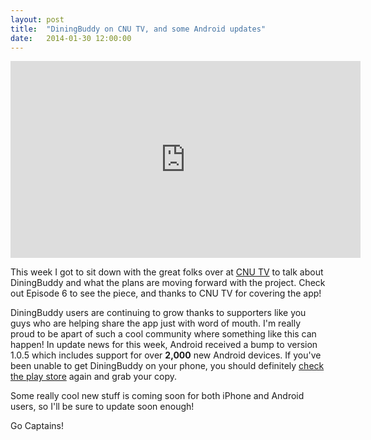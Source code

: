 ```yaml
---
layout: post
title:  "DiningBuddy on CNU TV, and some Android updates"
date:   2014-01-30 12:00:00
---
```


<iframe width="560" height="315" src="https://www.youtube.com/embed/4XYmmR76Pfw?start=454" frameborder="0" allowfullscreen></iframe>

This week I got to sit down with the great folks over at [CNU TV](https://www.youtube.com/user/cnucaptainslog) to talk 
about DiningBuddy and what the plans are moving forward with the project. Check out Episode 6 to see the piece, and
thanks to CNU TV for covering the app!

DiningBuddy users are continuing to grow thanks to supporters like you guys who are helping share the app just with word
of mouth. I'm really proud to be apart of such a cool community where something like this can happen! In update news for
this week, Android received a bump to version 1.0.5 which includes support for over **2,000** new Android devices. If
you've been unable to get DiningBuddy on your phone, you should definitely 
[check the play store](https://play.google.com/store/apps/details?id=net.gravitydevelopment.cnu) again and grab your
copy.

Some really cool new stuff is coming soon for both iPhone and Android users, so I'll be sure to update soon enough!

Go Captains!
